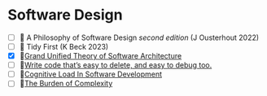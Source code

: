 # Software Design
- [ ] 📖 A Philosophy of Software Design *second edition* (J Ousterhout 2022)
- [ ] 📖 Tidy First (K Beck 2023)
- [x] 🔗[Grand Unified Theory of Software Architecture](https://danuker.go.ro/the-grand-unified-theory-of-software-architecture.html)
- [ ] 🔗[Write code that’s easy to delete, and easy to debug too.](https://programmingisterrible.com/post/173883533613/code-to-debug?utm_s=twit)
- [ ] 🔗[Cognitive Load In Software Development](https://github.com/zakirullin/cognitive-load)
- [ ] 🔗[The Burden of Complexity](https://thomasvilhena.com/2023/04/the-burden-of-complexity)
